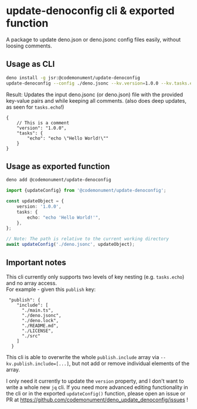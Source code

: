# update-denoconfig cli & exported function

A package to update deno.json or deno.jsonc config files easily, without loosing comments.

## Usage as CLI

```bash
deno install -g jsr:@codemonument/update-denoconfig
update-denoconfig --config ./deno.jsonc --kv.version=1.0.0 --kv.tasks.echo=\"echo \\\"Hello World!\\\"\"
```

Result: Updates the input deno.jsonc (or deno.json) file with the provided key-value pairs and while keeping all comments. (also does deep updates, as seen for `tasks.echo`!)

```jsonc
{
	// This is a comment
	"version": "1.0.0",
	"tasks": {
		"echo": "echo \"Hello World!\""
	}
}
```

## Usage as exported function

```bash
deno add @codemonument/update-denoconfig
```

```typescript
import {updateConfig} from '@codemonument/update-denoconfig';

const updateObject = {
	version: '1.0.0',
	tasks: {
		echo: "echo 'Hello World!'",
	},
};

// Note: The path is relative to the current working directory
await updateConfig('./deno.jsonc', updateObject);
```

## Important notes

This cli currently only supports two levels of key nesting (e.g. `tasks.echo`) and no array access.  
For example - given this `publish` key:

```
 "publish": {
    "include": [
      "./main.ts",
      "./deno.jsonc",
      "./deno.lock",
      "./README.md",
      "./LICENSE",
      "./src"
    ]
  }
```

This cli is able to overwrite the whole `publish.include` array via `--kv.publish.include=[...]`, but not add or remove individual elements of the array.

I only need it currently to update the `version` property, and I don't want to write a whole new `jq` cli.
If you need more advanced editing functionality in the cli or in the exported `updateConfig()` function, please open an issue or PR at https://github.com/codemonument/deno_update_denoconfig/issues !
